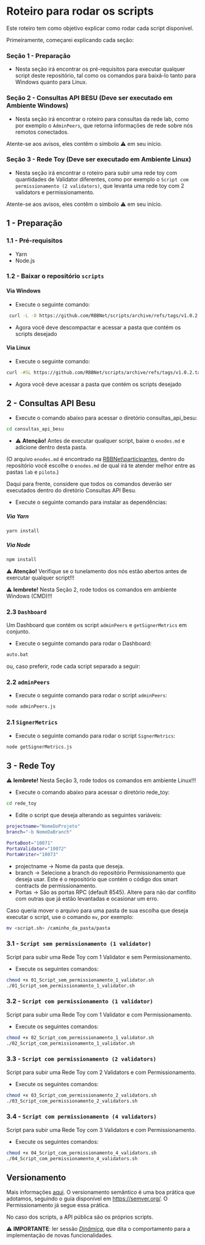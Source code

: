 # Roteiro para rodar os scripts

Este roteiro tem como objetivo explicar como rodar cada script disponível.

Primeiramente, começarei explicando cada seção:

### **Seção 1 - Preparação**

- Nesta seção irá encontrar os pré-requisitos para executar qualquer script deste repositório, tal como os comandos para baixá-lo tanto para Windows quanto para Linux.

### **Seção 2 - Consultas API BESU** (Deve ser executado em Ambiente Windows)

- Nesta seção irá encontrar o roteiro para consultas da rede lab, como por exemplo o `AdminPeers`, que retorna informações de rede sobre nós remotos conectados.

Atente-se aos avisos, eles contêm o símbolo ⚠️ em seu início. 

### **Seção 3 - Rede Toy** (Deve ser executado em Ambiente Linux)

- Nesta seção irá encontrar o roteiro para subir uma rede toy com quantidades de Validator diferentes, como por exemplo o `Script com permissionamento (2 validators)`, que levanta uma rede toy com 2 validators e permissionamento.

Atente-se aos avisos, eles contêm o símbolo ⚠️ em seu início. 

## 1 - Preparação

### 1.1 - Pré-requisitos

- Yarn
- Node.js

### 1.2 - Baixar o repositório `scripts`

#### Via Windows
- Execute o seguinte comando:

```bash
 curl -L -O https://github.com/RBBNet/scripts/archive/refs/tags/v1.0.2.zip

 ```

- Agora você deve descompactar e acessar a pasta que contém os scripts desejado

#### Via Linux

- Execute o seguinte comando:

```bash
curl -#SL https://github.com/RBBNet/scripts/archive/refs/tags/v1.0.2.tar.gz | tar xz

 ```

- Agora você deve acessar a pasta que contém os scripts desejado

## 2 - Consultas API Besu

- Execute o comando abaixo para acessar o diretório consultas_api_besu: 

```bash
cd consultas_api_besu

```

-  ⚠️ **Atenção!** Antes de executar qualquer script, baixe o `enodes.md` e adicione dentro desta pasta. 

(O arquivo `enodes.md` é encontrado na [RBBNet\participantes](https://github.com/RBBNet/participantes), dentro do repositório você escolhe o `enodes.md` de qual irá te atender melhor entre as pastas `lab` e `piloto`.)

Daqui para frente, considere que todos os comandos deverão ser executados dentro do diretório Consultas API Besu.

- Execute o seguinte comando para instalar as dependências:

##### **Via Yarn**

```bash
yarn install

```

##### **Via Node**

```bash
npm install

```

 ⚠️ **Atenção!** Verifique se o tunelamento dos nós estão abertos antes de exercutar qualquer script!!!

 ⚠️ **lembrete!** Nesta Seção 2, rode todos os comandos em ambiente Windows (CMD)!!!

### 2.3 `Dashboard`

Um Dashboard que contém os script `adminPeers` e `getSignerMetrics` em conjunto.

-  Execute o seguinte comando para rodar o Dashboard:

```bash
auto.bat

```

ou, caso preferir, rode cada script separado a seguir:

### 2.2 `adminPeers`

- Execute o seguinte comando para rodar o script `adminPeers`:

```bash
node adminPeers.js

```

### 2.1 `SignerMetrics`

- Execute o seguinte comando para rodar o script `SignerMetrics`:

```bash
node getSignerMetrics.js

```

## 3 - Rede Toy

⚠️ **lembrete!** Nesta Seção 3, rode todos os comandos em ambiente Linux!!!

- Execute o comando abaixo para acessar o diretório rede_toy: 

```bash
cd rede_toy

```

- Edite o script que deseja alterando as seguintes variáveis:

```bash
projectname="NomeDoProjeto"
branch="-b NomeDaBranch"

PortaBoot="10071"
PortaValidator="10072"
PortaWriter="10073"
```
- projectname -> Nome da pasta que deseja.
- branch -> Selecione a branch do repositório Permissionamento que deseja usar. Este é o repositório que contém o código dos smart contracts de permissionamento. 
- Portas -> São as portas RPC (default 8545). Altere para não dar conflito com outras que já estão levantadas e ocasionar um erro.

Caso queria mover o arquivo para uma pasta de sua escolha que deseja executar o script, use o comando `mv`, por exemplo:

```bash
mv <script.sh> /caminho_da_pasta/pasta

```

### 3.1 - `Script sem permissionamento (1 validator)`

Script para subir uma Rede Toy com 1 Validator e sem Permissionamento.

- Execute os seguintes comandos:

```bash
chmod +x 01_Script_sem_permissionamento_1_validator.sh
./01_Script_sem_permissionamento_1_validator.sh

```

### 3.2 - `Script com permissionamento (1 validator)`

Script para subir uma Rede Toy com 1 Validator e com Permissionamento.

- Execute os seguintes comandos:

```bash
chmod +x 02_Script_com_permissionamento_1_validator.sh
./02_Script_com_permissionamento_1_validator.sh

```

### 3.3 - `Script com permissionamento (2 validators)`

Script para subir uma Rede Toy com 2 Validators e com Permissionamento.

- Execute os seguintes comandos:

```bash
chmod +x 03_Script_com_permissionamento_2_validators.sh
./03_Script_com_permissionamento_2_validators.sh

```

### 3.4 - `Script com permissionamento (4 validators)`

Script para subir uma Rede Toy com 3 Validators e com Permissionamento.

- Execute os seguintes comandos:

```bash
chmod +x 04_Script_com_permissionamento_4_validators.sh
./04_Script_com_permissionamento_4_validators.sh

```

## Versionamento
Mais informações [aqui](https://github.com/RBBNet/rbb/blob/master/Versionamento.md). O versionamento semântico é uma boa prática que adotamos, seguindo o guia disponível em https://semver.org/. O Permissionamento já segue essa prática.

No caso dos scripts, a API pública são os próprios scripts.

⚠️ **IMPORTANTE**: ler sessão [_Dinâmica_](https://github.com/RBBNet/rbb/blob/master/Versionamento.md#din%C3%A2mica), que dita o comportamento para a implementação de novas funcionalidades.
